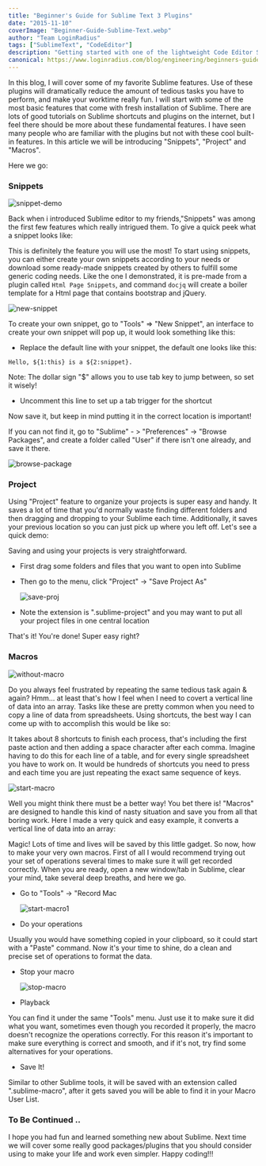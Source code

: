 ```yaml
---
title: "Beginner's Guide for Sublime Text 3 Plugins"
date: "2015-11-10"
coverImage: "Beginner-Guide-Sublime-Text.webp"
author: "Team LoginRadius"
tags: ["SublimeText", "CodeEditor"]
description: "Getting started with one of the lightweight Code Editor Sublime Text and introduction to Snippets, Project and Macros"
canonical: https://www.loginradius.com/blog/engineering/beginners-guide-for-sublime-text/
---
```


In this blog, I will cover some of my favorite Sublime features. Use of these plugins will dramatically reduce the amount of tedious tasks you have to perform, and make your worktime really fun. I will start with some of the most basic features that come with fresh installation of Sublime. There are lots of good tutorials on Sublime shortcuts and plugins on the internet, but I feel there should be more about these fundamental features. I have seen many people who are familiar with the plugins but not with these cool built-in features. In this article we will be introducing "Snippets", "Project" and "Macros".

Here we go:

### Snippets

![snippet-demo](snippet-demo.gif)

Back when i introduced Sublime editor to my friends,"Snippets" was among the first few features which really intrigued them. To give a quick peek what a snippet looks like:  
  
This is definitely the feature you will use the most! To start using snippets, you can either create your own snippets according to your needs or download some ready-made snippets created by others to fulfill some generic coding needs. Like the one I demonstrated, it is pre-made from a plugin called `Html Page Snippets`, and command `docjq` will create a boiler template for a Html page that contains bootstrap and jQuery.

![new-snippet](new-snippet.webp)

To create your own snippet, go to "Tools" => "New Snippet", an interface to create your own snippet will pop up, it would look something like this:  

- Replace the default line with your snippet, the default one looks like this:

```
Hello, ${1:this} is a ${2:snippet}.
```
Note: The dollar sign "$" allows you to use tab key to jump between, so set it wisely!

- Uncomment this line to set up a tab trigger for the shortcut

Now save it, but keep in mind putting it in the correct location is important!

If you can not find it, go to "Sublime" - > "Preferences" -> "Browse Packages", and create a folder called "User" if there isn't one already, and save it there.

![browse-package](browse-package.webp)

### Project

Using "Project" feature to organize your projects is super easy and handy. It saves a lot of time that you'd normally waste finding different folders and then dragging and dropping to your Sublime each time. Additionally, it saves your previous location so you can just pick up where you left off. Let's see a quick demo:

Saving and using your projects is very straightforward.

- First drag some folders and files that you want to open into Sublime
- Then go to the menu, click "Project" -> "Save Project As"  
    
    ![save-proj](save-proj.webp)
    
- Note the extension is ".sublime-project" and you may want to put all your project files in one central location

That's it! You're done! Super easy right?

### Macros

![without-macro](without-macro.gif)

Do you always feel frustrated by repeating the same tedious task again & again? Hmm... at least that's how I feel when I need to covert a vertical line of data into an array. Tasks like these are pretty common when you need to copy a line of data from spreadsheets. Using shortcuts, the best way I can come up with to accomplish this would be like so:  

It takes about 8 shortcuts to finish each process, that's including the first paste action and then adding a space character after each comma. Imagine having to do this for each line of a table, and for every single spreadsheet you have to work on. It would be hundreds of shortcuts you need to press and each time you are just repeating the exact same sequence of keys.

![start-macro](start-macro.webp)

Well you might think there must be a better way! You bet there is! "Macros" are designed to handle this kind of nasty situation and save you from all that boring work. Here I made a very quick and easy example, it converts a vertical line of data into an array:  

Magic! Lots of time and lives will be saved by this little gadget. So now, how to make your very own macros. First of all I would recommend trying out your set of operations several times to make sure it will get recorded correctly. When you are ready, open a new window/tab in Sublime, clear your mind, take several deep breaths, and here we go.

- Go to "Tools" -> "Record Mac  
    
    ![start-macro1](start-macro1.webp)
    
- Do your operations

Usually you would have something copied in your clipboard, so it could start with a "Paste" command. Now it's your time to shine, do a clean and precise set of operations to format the data.

- Stop your macro  
    
    ![stop-macro](stop-macro.webp)
    
- Playback

You can find it under the same "Tools" menu. Just use it to make sure it did what you want, sometimes even though you recorded it properly, the macro doesn't recognize the operations correctly. For this reason it's important to make sure everything is correct and smooth, and if it's not, try find some alternatives for your operations.

- Save It!

Similar to other Sublime tools, it will be saved with an extension called ".sublime-macro", after it gets saved you will be able to find it in your Macro User List.

### To Be Continued ..

I hope you had fun and learned something new about Sublime. Next time we will cover some really good packages/plugins that you should consider using to make your life and work even simpler. 
Happy coding!!!
